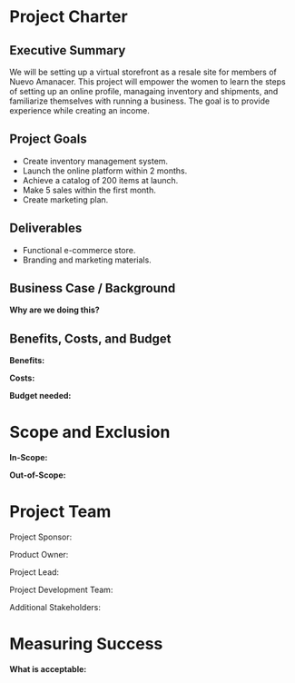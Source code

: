 # Project Charter 

## Executive Summary
We will be setting up a virtual storefront as a resale site for members of Nuevo Amanacer. This project will empower the women to learn the steps of setting up an online profile, managaing inventory and shipments, and familiarize themselves with running a business. The goal is to provide experience while creating an income. 

## Project Goals
- Create inventory management system.
- Launch the online platform within 2 months.
- Achieve a catalog of 200 items at launch.
- Make 5 sales within the first month.
- Create marketing plan.

## Deliverables
- Functional e-commerce store.
- Branding and marketing materials.
  
## Business Case / Background

**Why are we doing this?**

## Benefits, Costs, and Budget

**Benefits:**

**Costs:**

**Budget needed:**


# Scope and Exclusion

**In-Scope:**

**Out-of-Scope:**
  
# Project Team
Project Sponsor:

Product Owner:

Project Lead:

Project Development Team:

Additional Stakeholders: 


# Measuring Success
**What is acceptable:**
